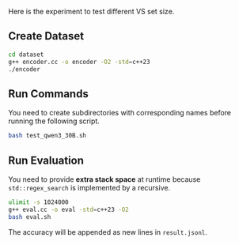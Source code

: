 Here is the experiment to test different VS set size.

## Create Dataset

```bash
cd dataset
g++ encoder.cc -o encoder -O2 -std=c++23
./encoder
```

## Run Commands

You need to create subdirectories with corresponding names before running the following script.

```bash
bash test_qwen3_30B.sh
```

## Run Evaluation

You need to provide **extra stack space** at runtime because `std::regex_search` is implemented by a recursive.

```bash
ulimit -s 1024000
g++ eval.cc -o eval -std=c++23 -O2
bash eval.sh
```

The accuracy will be appended as new lines in `result.jsonl`.